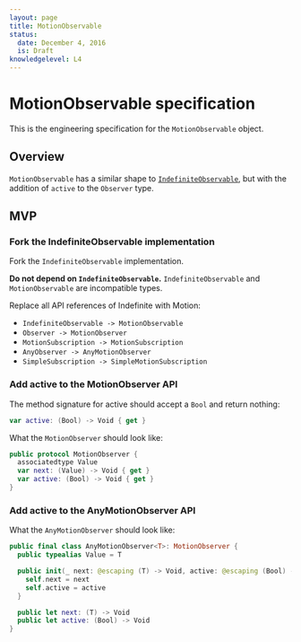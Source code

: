 ```yaml
---
layout: page
title: MotionObservable
status:
  date: December 4, 2016
  is: Draft
knowledgelevel: L4
---
```


# MotionObservable specification

This is the engineering specification for the `MotionObservable` object.

## Overview

`MotionObservable` has a similar shape to [`IndefiniteObservable`](IndefiniteObservable), but with
the addition of `active` to the `Observer` type.

## MVP

### Fork the IndefiniteObservable implementation

Fork the `IndefiniteObservable` implementation.

**Do not depend on `IndefiniteObservable`.** `IndefiniteObservable` and `MotionObservable` are
incompatible types.

Replace all API references of Indefinite with Motion:

- `IndefiniteObservable -> MotionObservable`
- `Observer -> MotionObserver`
- `MotionSubscription -> MotionSubscription`
- `AnyObserver -> AnyMotionObserver`
- `SimpleSubscription -> SimpleMotionSubscription`

### Add active to the MotionObserver API

The method signature for active should accept a `Bool` and return nothing:

```swift
var active: (Bool) -> Void { get }
```

What the `MotionObserver` should look like:

```swift
public protocol MotionObserver {
  associatedtype Value
  var next: (Value) -> Void { get }
  var active: (Bool) -> Void { get }
}
```

### Add active to the AnyMotionObserver API

What the `AnyMotionObserver` should look like:

```swift
public final class AnyMotionObserver<T>: MotionObserver {
  public typealias Value = T

  public init(_ next: @escaping (T) -> Void, active: @escaping (Bool) -> Void) {
    self.next = next
    self.active = active
  }

  public let next: (T) -> Void
  public let active: (Bool) -> Void
}
```
